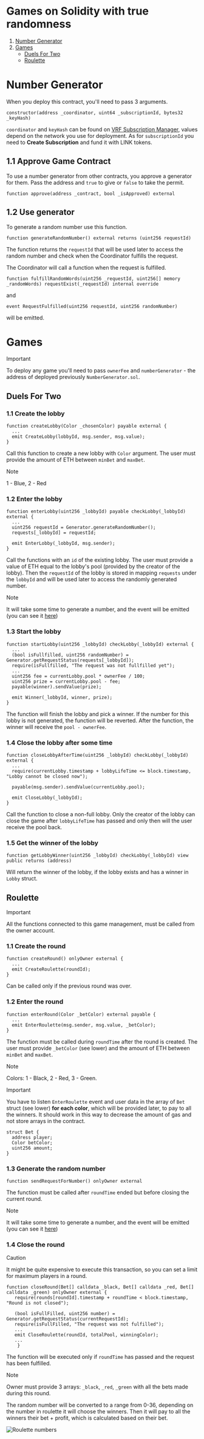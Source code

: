 # Games on Solidity with true randomness

1. [Number Generator](#number-generator)
2. [Games](#games)
   - [Duels For Two](#duels-for-two)
   - [Roulette](#roulette)

# Number Generator

When you deploy this contract, you'll need to pass 3 arguments.

```solidity
constructor(address _coordinator, uint64 _subscriptionId, bytes32 _keyHash)
```

`coordinator` and `keyHash` can be found on [VRF Subscription Manager](https://vrf.chain.link), values depend on the network you use for deployment.
As for `subscriptionId` you need to **Create Subscription** and fund it with LINK tokens.

## 1.1 Approve Game Contract

To use a number generator from other contracts, you approve a generator for them. Pass the address and `true` to give or `false` to take the permit.
```solidity
function approve(address _contract, bool _isApproved) external
```

## 1.2 Use generator

To generate a random number use this function.
```solidity
function generateRandomNumber() external returns (uint256 requestId)
```
The function returns the `requestId` that will be used later to access the random number and check when the Coordinator fulfills the request.

The Coordinator will call a function when the request is fulfilled.
```solidity
function fulfillRandomWords(uint256 _requestId, uint256[] memory _randomWords) requestExist(_requestId) internal override
```
and 
```solidity 
event RequestFulfilled(uint256 requestId, uint256 randomNumber)
```
will be emitted.

# Games
> [!IMPORTANT]
> To deploy any game you'll need to pass `ownerFee` and `numberGenerator` - the address of deployed previously `NumberGenerator.sol`.

## Duels For Two

### 1.1 Create the lobby

```solidity
function createLobby(Color _chosenColor) payable external {
  ...
  emit CreateLobby(lobbyId, msg.sender, msg.value);
}
```
Call this function to create a new lobby with `Color` argument. The user must provide the amount of ETH between `minBet` and `maxBet`.
> [!NOTE]
> 1 - Blue, 2 - Red

### 1.2 Enter the lobby

```solidity
function enterLobby(uint256 _lobbyId) payable checkLobby(_lobbyId) external {
  ...
  uint256 requestId = Generator.generateRandomNumber();
  requests[_lobbyId] = requestId;

  emit EnterLobby(_lobbyId, msg.sender);
}
```
Call the functions with an `id` of the existing lobby. The user must provide a value of ETH equal to the lobby's pool (provided by the creator of the lobby).
Then the `requestId` of the lobby is stored in mapping `requests` under the `lobbyId` and will be used later to access the randomly generated number.
>[!NOTE]
>It will take some time to generate a number, and the event will be emitted (you can see it [here](#12-use-generator))

### 1.3 Start the lobby

```solidity
function startLobby(uint256 _lobbyId) checkLobby(_lobbyId) external {
  ...
  (bool isFullfilled, uint256 randomNumber) = Generator.getRequestStatus(requests[_lobbyId]);
  require(isFullfilled, "The request was not fullfilled yet");
  ...
  uint256 fee = currentLobby.pool * ownerFee / 100;
  uint256 prize = currentLobby.pool - fee;
  payable(winner).sendValue(prize);

  emit Winner(_lobbyId, winner, prize);
}
```
The function will finish the lobby and pick a winner. If the number for this lobby is not generated, the function will be reverted. After the function, the winner will receive the `pool - ownerFee`.

### 1.4 Close the lobby after some time

```solidity
function closeLobbyAfterTime(uint256 _lobbyId) checkLobby(_lobbyId) external {
  ...
  require(currentLobby.timestamp + lobbyLifeTime <= block.timestamp, "Lobby cannot be closed now");

  payable(msg.sender).sendValue(currentLobby.pool);

  emit CloseLobby(_lobbyId);
}
```
Call the function to close a non-full lobby. Only the creator of the lobby can close the game after `lobbyLifeTime` has passed and only then will the user receive the pool back.

### 1.5 Get the winner of the lobby

```solidity
function getLobbyWinner(uint256 _lobbyId) checkLobby(_lobbyId) view public returns (address)
```
Will return the winner of the lobby, if the lobby exists and has a winner in `Lobby` struct.

## Roulette

> [!IMPORTANT]
> All the functions connected to this game management, must be called from the owner account.

### 1.1 Create the round
```solidity
function createRound() onlyOwner external {
  ...
  emit CreateRoulette(roundId);
}
```
Can be called only if the previous round was over.
### 1.2 Enter the round
```solidity
function enterRound(Color _betColor) external payable {
  ...
  emit EnterRoulette(msg.sender, msg.value, _betColor);
}
```
The function must be called during `roundTime` after the round is created. The user must provide `_betColor` (see lower) and the amount of ETH between `minBet` and `maxBet`.
> [!NOTE]
> Colors: 1 - Black, 2 - Red, 3 - Green.

> [!IMPORTANT]
> You have to listen `EnterRoulette` event and user data in the array of `Bet` struct (see lower) **for each color**, which will be provided later, to pay to all the winners. It should work in this way to decrease the amount of gas and not store arrays in the contract.
>
> ```solidity
>struct Bet {
>   address player;
>   Color betColor;
>   uint256 amount;
>}
> ```

### 1.3 Generate the random number
```solidity
function sendRequestForNumber() onlyOwner external
```
The function must be called after `roundTime` ended but before closing the current round.
>[!NOTE]
>It will take some time to generate a number, and the event will be emitted (you can see it [here](#12-use-generator))

### 1.4 Close the round
>[!CAUTION]
>It might be quite expensive to execute this transaction, so you can set a limit for maximum players in a round.

```solidity
function closeRound(Bet[] calldata _black, Bet[] calldata _red, Bet[] calldata _green) onlyOwner external {
   require(rounds[roundId].timestamp + roundTime < block.timestamp, "Round is not closed");

   (bool isFullFilled, uint256 number) = Generator.getRequestStatus(currentRequestId);
   require(isFullFilled, "The request was not fulfilled");
   ...
   emit CloseRoulette(roundId, totalPool, winningColor);
   ...
    }
```
The function will be executed only if `roundTime` has passed and the request has been fulfilled.
>[!NOTE]
>Owner must provide 3 arrays: `_black`, `_red`, `_green` with all the bets made during this round.

The random number will be converted to a range from 0-36, depending on the number in roulette it will choose the winners. 
Then it will pay to all the winners their bet + profit, which is calculated based on their bet.

![Roulette numbers](https://great.com/en-us/wp-content/uploads/sites/2/2022/12/image.png)
